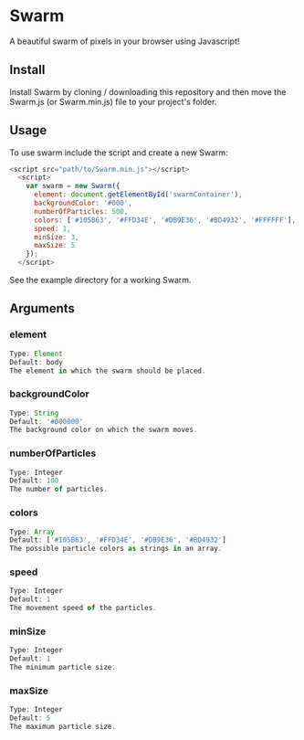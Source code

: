# Swarm

A beautiful swarm of pixels in your browser using Javascript!

## Install

Install Swarm by cloning / downloading this repository and then move the Swarm.js (or Swarm.min.js) file to your project's folder.

## Usage

To use swarm include the script and create a new Swarm:

```javascript
<script src="path/to/Swarm.min.js"></script>
  <script>
    var swarm = new Swarm({
      element: document.getElementById('swarmContainer'),
      backgroundColor: '#000',
      numberOfParticles: 500,
      colors: ['#105B63', '#FFD34E', '#DB9E36', '#BD4932', '#FFFFFF'],
      speed: 1,
      minSize: 3,
      maxSize: 5
    });
  </script>
```

See the example directory for a working Swarm.

## Arguments

### element
```javascript
Type: Element
Default: body
The element in which the swarm should be placed.
```

### backgroundColor
```javascript
Type: String
Default: '#000000'
The background color on which the swarm moves.
```

### numberOfParticles
```javascript
Type: Integer
Default: 100
The number of particles.
```

### colors
```javascript
Type: Array
Default: ['#105B63', '#FFD34E', '#DB9E36', '#BD4932']
The possible particle colors as strings in an array.
```

### speed
```javascript
Type: Integer
Default: 1
The movement speed of the particles.
```

### minSize
```javascript
Type: Integer
Default: 1
The minimum particle size.
```

### maxSize
```javascript
Type: Integer
Default: 5
The maximum particle size.
```
